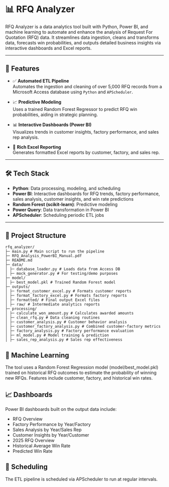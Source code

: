 # 📊 RFQ Analyzer

RFQ Analyzer is a data analytics tool built with Python, Power BI, and machine learning to automate and enhance the analysis of Request For Quotation (RFQ) data. It streamlines data ingestion, cleans and transforms data, forecasts win probabilities, and outputs detailed business insights via interactive dashboards and Excel reports.

---

## 🚀 Features

- ✅ **Automated ETL Pipeline**  
  Automates the ingestion and cleaning of over 5,000 RFQ records from a Microsoft Access database using `Python` and `APScheduler`.

- 📈 **Predictive Modeling**  
  Uses a trained Random Forest Regressor to predict RFQ win probabilities, aiding in strategic planning.

- 📊 **Interactive Dashboards (Power BI)**  
  Visualizes trends in customer insights, factory performance, and sales rep analysis.

- 📁 **Rich Excel Reporting**  
  Generates formatted Excel reports by customer, factory, and sales rep.

---

## 🛠 Tech Stack

- **Python**: Data processing, modeling, and scheduling
- **Power BI**: Interactive dashboards for RFQ trends, factory performance, sales analysis, customer insights, and win rate predictions
- **Random Forest (scikit-learn)**: Predictive modeling
- **Power Query**: Data transformation in Power BI
- **APScheduler**: Scheduling periodic ETL jobs

---

## 📂 Project Structure
```
rfq_analyzer/
├─ main.py # Main script to run the pipeline
├─ RFQ_Analysis_PowerBI_Manual.pdf
├─ README.md
├─ data/
│ ├─ database_loader.py # Loads data from Access DB
│ ├─ mock_generator.py # For testing/demo purposes
├─ model/
│ ├─ best_model.pkl # Trained Random Forest model
├─ outputs/
│ ├─ format_customer_excel.py # Formats customer reports
│ ├─ format_factory_excel.py # Formats factory reports
│ ├─ formatted/ # Final output Excel files
│ ├─ raw/ # Intermediate analytics reports
├─ processing/
│ ├─ calculate_won_amount.py # Calculates awarded amounts
│ ├─ clean_rfq.py # Data cleaning routines
│ ├─ customer_analysis.py # Customer behavior analysis
│ ├─ customer_factory_analysis.py # Combined customer-factory metrics
│ ├─ factory_analysis.py # Factory performance evaluation
│ ├─ ml_model.py # Model training & prediction
│ ├─ sales_rep_analysis.py # Sales rep effectiveness
```

## 🤖 Machine Learning
The tool uses a Random Forest Regression model (model/best_model.pkl) trained on historical RFQ outcomes to estimate the probability of winning new RFQs. Features include customer, factory, and historical win rates.

## 📈 Dashboards
Power BI dashboards built on the output data include:
- RFQ Overview
- Factory Performance by Year/Factory
- Sales Analysis by Year/Sales Rep
- Customer Insights by Year/Customer
- 2025 RFQ Overview
- Historical Average Win Rate
- Predicted Win Rate

## 📅 Scheduling
The ETL pipeline is scheduled via APScheduler to run at regular intervals.
